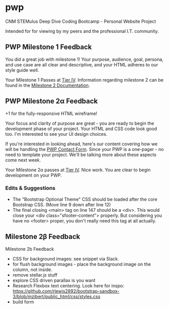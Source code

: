 # pwp
CNM STEMulus Deep Dive Coding Bootcamp - Personal Website Project

Intended for for viewing by my peers and the professional I.T. community.


## PWP Milestone 1 Feedback
You did a great job with milestone 1! Your purpose, audience, goal, persona, and use case are all clear and descriptive, and your HTML adheres to our style guide well.

Your Milestone 1 Passes at [Tier IV](https://bootcamp-coders.cnm.edu/projects/personal/rubric). Information regarding milestone 2 can be found in the [Milestone 2 Documentation](https://bootcamp-coders.cnm.edu/projects/personal/milestone-two).

## PWP Milestone 2&alpha; Feedback
+1 for the fully-responsive HTML wireframe!

Your focus and clarity of purpose are great - you are ready to begin the development phase of your project. Your HTML and CSS code look good too. I'm interested to see your UI design choices. 

If you're interested in looking ahead, here's our content covering how we will be handling the [PWP Contact Form](https://bootcamp-coders.cnm.edu/class-materials/jquery-validated-captcha-form/). Since your PWP is a one-pager - no need to template your project. We'll be talking more about these aspects come next week.

Your Milestone 2&alpha; passes at [Tier IV](https://bootcamp-coders.cnm.edu/projects/personal/rubric). Nice work. You are clear to begin development on your PWP.

### Edits &amp; Suggestions
- The "Bootstrap Optional Theme" CSS should be loaded after the core Bootstrap CSS. (Move line 9 down after line 12)
- The final closing &lt;main&gt; tag on line 147 should be a &lt;div&gt;. This would close your &lt;div class="sfooter-content"&gt; properly. But considering you have no &lt;footer&gt; proper, you don't really need this tag at all actually.  

## Milestone 2&beta; Feedback
Milestone 2b Feedback
- CSS for background images: see snippet via Slack.
- for flush background images - place the background image on the column, not inside.
- remove stellar.js stuff
- explore CSS driven parallax is you want 
- Research Flexbox text centering. Look here for inspo: https://github.com/rlewis2892/bootstrap-sandbox-3/blob/mzibert/public_html/css/styles.css
- build form
